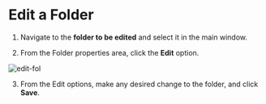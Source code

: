 # Edit a Folder

1. Navigate to the **folder to be edited** and select it in the main window. 

2. From the Folder properties area, click the **Edit** option. 

![edit-fol](images/edit-fol.png)

3. From the Edit options, make any desired change to the folder, and click **Save**.

